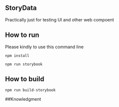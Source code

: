 ## StoryData

Practically just for testing UI and other web compoent


## How to run

Please kindly to use this command line
```
npm install

npm run storybook
```

## How to build

```
npm run build-storybook
```


##Knowledgment

